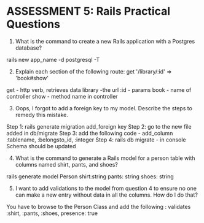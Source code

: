 # ASSESSMENT 5: Rails Practical Questions

1. What is the command to create a new Rails application with a Postgres database?

rails new app_name -d postgresql -T  



2. Explain each section of the following route:  get '/library/:id' => 'book#show'

get - http verb, retrieves data 
library -the url 
:id - params 
book - name of controller
show - method name in controller

3. Oops, I forgot to add a foreign key to my model. Describe the steps to remedy this mistake.

Step 1: rails generate migration add_foreign key 
Step 2: go to the new file added in db/migrate 
Step 3: add the following code - add_column :tablename, :belongsto_id, :integer
Step 4: rails db migrate - in console 
Schema should be updated



4. What is the command to generate a Rails model for a person table with columns named shirt, pants, and shoes?

rails generate model Person shirt:string pants: string shoes: string




5. I want to add validations to the model from question 4 to ensure no one can make a new entry without data in all the columns. How do I do that?

You have to browse to the Person Class and add the following :
    validates :shirt, :pants, :shoes, presence: true
